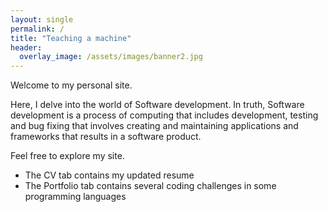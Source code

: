 ```yaml
---
layout: single
permalink: /
title: "Teaching a machine"
header:
  overlay_image: /assets/images/banner2.jpg        
---
```


Welcome to my personal site.

Here, I delve into the world of Software development. In truth, Software development is a process of computing that includes development, testing and bug fixing that involves creating and maintaining applications and frameworks that results in a software product.

Feel free to explore my site.

+ The CV tab contains my updated resume
+ The Portfolio tab contains several coding challenges in some programming languages  
<!-- + The posts tab contains a quick self-learning guide for software developers -->
<!-- + A quick self-learning guide for software developers can be found in my post <a href="https://valliammai-subramanian.github.io//Online-Courses/"> here </a> -->

